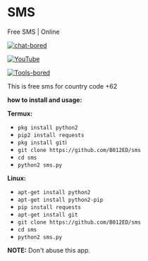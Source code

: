 # SMS
Free SMS | Online

[![chat-bored](https://img.shields.io/badge/endpoint?url=https://b012ed.github.io/chat-B012ED.json&style=?style=for-the-badge&logo=steam)](https://b012ed.github.io/chat.html)

[![YouTube](https://img.shields.io/badge/endpoint?url=https://b012ed.github.io/B012ED.json&style=?style=for-the-badge&logo=youtube)](https://www.youtube.com/channel/UCIqT1hHplli4XvJj7ZUEMzA) 

[![Tools-bored](https://img.shields.io/badge/endpoint?url=https://b012ed.github.io/B012ED-Tools.json&style=?style=for-the-badge&logo=appveyor)](https://www.studypool.com/notebank/search?notebank_qs=b012ed&notebank_qs_university=)

This is free sms for country code +62 

**how to install and usage:**

**Termux:**
* `pkg install python2`
* `pip2 install requests`
* `pkg install git`i
* `git clone https://github.com/B012ED/sms`
* `cd sms`
* `python2 sms.py`

**Linux:**
* `apt-get install python2`
* `apt-get install python2-pip`
* `pip install requests`
* `apt-get install git`
* `git clone https://github.com/B012ED/sms`
* `cd sms`
* `python2 sms.py`

**NOTE:** Don't abuse this app.


